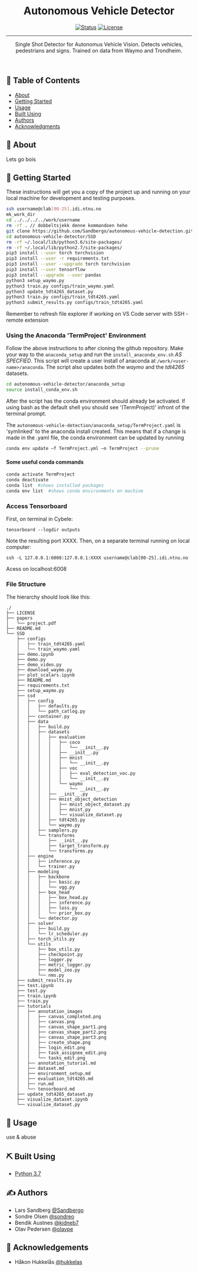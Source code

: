 <h1 align="center">Autonomous Vehicle Detector</h1>

<div align="center">

  [![Status](https://img.shields.io/badge/status-active-success.svg)]() 
  [![License](https://img.shields.io/badge/license-MIT-blue.svg)](/LICENSE)

</div>

---

<p align="center">
Single Shot Detector for Autonomus Vehicle Vision. Detects vehicles, pedestrians and signs. Trained on data from Waymo and Trondheim. 
</p>
<br> 

## 📝 Table of Contents
- [About](#about)
- [Getting Started](#getting_started)
- [Usage](#usage)
- [Built Using](#built_using)
- [Authors](#authors)
- [Acknowledgments](#acknowledgement)

## 🧐 About <a name = "about"></a>
Lets go bois

## 🏁 Getting Started <a name = "getting_started"></a>
These instructions will get you a copy of the project up and running on your local machine for development and testing purposes. 

```bash
ssh username@clab[00-25].idi.ntnu.no
mk_work_dir
cd ../../../../work/username
rm -rf . // dobbeltsjekk denne kommandoen hehe
git clone https://github.com/Sandbergo/autonomous-vehicle-detection.git
cd autonomous-vehicle-detector/SSD
rm -rf ~/.local/lib/python3.6/site-packages/
rm -rf ~/.local/lib/python2.7/site-packages/
pip3 install --user torch torchvision
pip3 install --user -r requirements.txt
pip3 install --user --upgrade torch torchvision
pip3 install --user tensorflow
pip3 install --upgrade --user pandas
python3 setup_waymo.py
python3 train.py configs/train_waymo.yaml
python3 update_tdt4265_dataset.py
python3 train.py configs/train_tdt4265.yaml
python3 submit_results.py configs/train_tdt4265.yaml
```

Remember to refresh file explorer if working on VS Code server with SSH - remote extension

### Using the Anaconda 'TermProject' Environment

Follow the above instructions to after cloning the github repository. Make your way to the ```anaconda_setup``` and run the ```install_anaconda_env.sh``` *AS SPECFIED*. This script will create a user install of anaconda at ```/work/<user-name>/anaconda```. The script also updates both the *waymo* and the *tdt4265* datasets.

```bash
cd autonomous-vehicle-detector/anaconda_setup
source install_conda_env.sh
```

After the script has the conda environment should already be activated. If using bash as the default shell you should see '(TermProject)' infront of the terminal prompt.

The ```autonomous-vehicle-detection/anaconda_setup/TermProject.yaml``` is 'symlinked' to the anaconda install created. This means that if a change is made in the .yaml file, the conda environment can be updated by running 

```bash
conda env update –f TermProject.yml –n TermProject --prune
```

#### Some useful conda commands

```bash
conda activate TermProject
conda deactivate
conda list  #shows installed packages
conda env list  #shows conda environments on machine
```

### Access Tensorboard
First, on terminal in Cybele:
```
tensorboard --logdir outputs
```
Note the resulting port XXXX.
Then, on a separate terminal running on local computer: 
```
ssh -L 127.0.0.1:6008:127.0.0.1:XXXX username@clab[00-25].idi.ntnu.no
```
Acess on localhost:6008

### File Structure

The hierarchy should look like this:

    ./
    ├── LICENSE
    ├── papers
    │   └── project.pdf
    ├── README.md
    └── SSD
        ├── configs
        │   ├── train_tdt4265.yaml
        │   └── train_waymo.yaml
        ├── demo.ipynb
        ├── demo.py
        ├── demo_video.py
        ├── download_waymo.py
        ├── plot_scalars.ipynb
        ├── README.md
        ├── requirements.txt
        ├── setup_waymo.py
        ├── ssd
        │   ├── config
        │   │   ├── defaults.py
        │   │   └── path_catlog.py
        │   ├── container.py
        │   ├── data
        │   │   ├── build.py
        │   │   ├── datasets
        │   │   │   ├── evaluation
        │   │   │   │   ├── coco
        │   │   │   │   │   └── __init__.py
        │   │   │   │   ├── __init__.py
        │   │   │   │   ├── mnist
        │   │   │   │   │   └── __init__.py
        │   │   │   │   ├── voc
        │   │   │   │   │   ├── eval_detection_voc.py
        │   │   │   │   │   └── __init__.py
        │   │   │   │   └── waymo
        │   │   │   │       └── __init__.py
        │   │   │   ├── __init__.py
        │   │   │   ├── mnist_object_detection
        │   │   │   │   ├── mnist_object_dataset.py
        │   │   │   │   ├── mnist.py
        │   │   │   │   └── visualize_dataset.py
        │   │   │   ├── tdt4265.py
        │   │   │   └── waymo.py
        │   │   ├── samplers.py
        │   │   └── transforms
        │   │       ├── __init__.py
        │   │       ├── target_transform.py
        │   │       └── transforms.py
        │   ├── engine
        │   │   ├── inference.py
        │   │   └── trainer.py
        │   ├── modeling
        │   │   ├── backbone
        │   │   │   ├── basic.py
        │   │   │   └── vgg.py
        │   │   ├── box_head
        │   │   │   ├── box_head.py
        │   │   │   ├── inference.py
        │   │   │   ├── loss.py
        │   │   │   └── prior_box.py
        │   │   └── detector.py
        │   ├── solver
        │   │   ├── build.py
        │   │   └── lr_scheduler.py
        │   ├── torch_utils.py
        │   └── utils
        │       ├── box_utils.py
        │       ├── checkpoint.py
        │       ├── logger.py
        │       ├── metric_logger.py
        │       ├── model_zoo.py
        │       └── nms.py
        ├── submit_results.py
        ├── test.ipynb
        ├── test.py
        ├── train.ipynb
        ├── train.py
        ├── tutorials
        │   ├── annotation_images
        │   │   ├── canvas_completed.png
        │   │   ├── canvas.png
        │   │   ├── canvas_shape_part1.png
        │   │   ├── canvas_shape_part2.png
        │   │   ├── canvas_shape_part3.png
        │   │   ├── create_shape.png
        │   │   ├── login_edit.png
        │   │   ├── task_assignee_edit.png
        │   │   └── tasks_edit.png
        │   ├── annotation_tutorial.md
        │   ├── dataset.md
        │   ├── environment_setup.md
        │   ├── evaluation_tdt4265.md
        │   ├── run.md
        │   └── tensorboard.md
        ├── update_tdt4265_dataset.py
        ├── visualize_dataset.ipynb
        └── visualize_dataset.py

    

## 🎈 Usage <a name="usage"></a>
use & abuse

## ⛏️ Built Using <a name = "built_using"></a>
- [Python 3.7](https://www.python.org/) 
    
    
## ✍️ Authors <a name = "authors"></a>
- Lars Sandberg [@Sandbergo](https://github.com/Sandbergo)
- Sondre Olsen [@sondreo](https://github.com/sondreo)
- Bendik Austnes [@kidneb7](https://github.com/kidneb7)
- Olav Pedersen [@olavpe](https://github.com/olavpe)

## 🎉 Acknowledgements <a name = "acknowledgement"></a>
- Håkon Hukkelås [@hukkelas](https://github.com/hukkelas)
